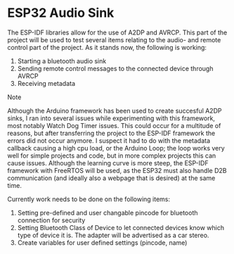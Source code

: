 # ESP32 Audio Sink

The ESP-IDF libraries allow for the use of A2DP and AVRCP. This part of the project will be used to test several items relating to the audio- and remote control part of the project.
As it stands now, the following is working:
1. Starting a bluetooth audio sink
2. Sending remote control messages to the connected device through AVRCP
3. Receiving metadata

> [!NOTE]
> Although the Arduino framework has been used to create succesful A2DP sinks, I ran into several issues while experimenting with this framework, most notably Watch Dog Timer issues. This could occur for a multitude of reasons, but after transferring the project to the ESP-IDF framework the errors did not occur anymore. I suspect it had to do with the metadata callback causing a high cpu load, or the Arduino Loop; the loop works very well for simple projects and code, but in more complex projects this can cause issues. Although the learning curve is more steep, the ESP-IDF framework with FreeRTOS will be used, as the ESP32 must also handle D2B communication (and ideally also a webpage that is desired) at the same time.

Currently work needs to be done on the following items:
1. Setting pre-defined and user changable pincode for bluetooth connection for security
2. Setting Bluetooth Class of Device to let connected devices know which type of device it is. The adapter will be advertised as a car stereo.
3. Create variables for user defined settings (pincode, name)
